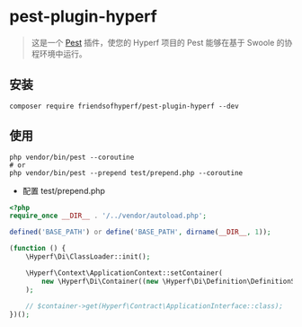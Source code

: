# pest-plugin-hyperf

> 这是一个 [Pest](https://pestphp.com) 插件，使您的 Hyperf 项目的 Pest 能够在基于 Swoole 的协程环境中运行。

## 安装

```shell
composer require friendsofhyperf/pest-plugin-hyperf --dev
```

## 使用

```shell
php vendor/bin/pest --coroutine
# or
php vendor/bin/pest --prepend test/prepend.php --coroutine
```

- 配置 test/prepend.php

```php
<?php
require_once __DIR__ . '/../vendor/autoload.php';

defined('BASE_PATH') or define('BASE_PATH', dirname(__DIR__, 1));

(function () {
    \Hyperf\Di\ClassLoader::init();

    \Hyperf\Context\ApplicationContext::setContainer(
        new \Hyperf\Di\Container((new \Hyperf\Di\Definition\DefinitionSourceFactory())())
    );
    
    // $container->get(Hyperf\Contract\ApplicationInterface::class);
})();

```
